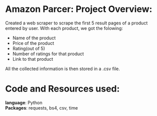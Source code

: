 # Amazon Parcer: Project Overview:

 Created a web scraper to scrape the first 5 result pages of a product entered by user. With each product, we got the folowing:
 * Name of the product
 * Price of the product
 * Rating(out of 5)
 * Number of ratings for that product
 * Link to that product

All the collected information is then stored in a .csv file.

# Code and Resources used:

**language**: Python<br>
**Packages**: requests, bs4, csv, time
